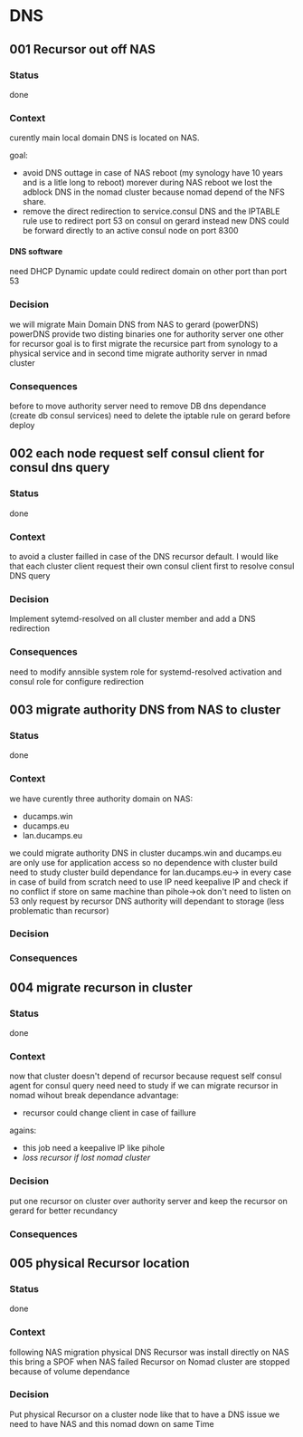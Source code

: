 # DNS

## 001 Recursor out off NAS

### Status

done

### Context

curently main local domain DNS is located on NAS.

goal:

- avoid DNS outtage in case of NAS reboot (my synology have 10 years and is a litle long to reboot) morever during NAS reboot we lost the adblock DNS in the nomad cluster because nomad depend of the NFS share.
- remove the direct redirection to service.consul DNS and the IPTABLE rule use to redirect port 53 on consul on gerard instead new DNS could be forward directly to an active consul node on port 8300

#### DNS software

need DHCP Dynamic update
could redirect domain on other port than port 53

### Decision

we will migrate Main Domain DNS from NAS to gerard (powerDNS)
powerDNS provide two disting binaries one for authority server one other for recursor
goal is to first migrate the recursice part from synology to a physical service
and in second time migrate authority server in nmad cluster

### Consequences

before to move authority server need to remove DB dns dependance (create db consul services)
need to delete the iptable rule on gerard before deploy

## 002 each node request self consul client for consul dns query

### Status

done

### Context

to avoid a cluster failled in case of the DNS recursor default.
I would like that each cluster client request their own consul client
first to resolve consul DNS query

### Decision

Implement sytemd-resolved on all cluster member and add a DNS redirection

### Consequences

need to modify annsible system role for systemd-resolved activation and consul role for configure redirection

## 003 migrate authority DNS from NAS to cluster

### Status

done

### Context

we have curently three authority domain on NAS:

- ducamps.win
- ducamps.eu
- lan.ducamps.eu

we could migrate authority DNS in cluster
ducamps.win and ducamps.eu are only use for application access so no dependence with cluster build
need to study cluster build dependance for lan.ducamps.eu-> in every case in case of build from scratch need to use IP
need keepalive IP and check if no conflict if store on same machine than pihole->ok don't need to listen on 53 only request by recursor
DNS authority will dependant to storage (less problematic than recursor)

### Decision

### Consequences

## 004 migrate recurson in cluster

### Status

done

### Context

now that cluster doesn't depend of recursor because request self consul agent for consul query need
need to study if we can migrate recursor in nomad wihout break dependance
advantage:

- recursor could change client in case of faillure

agains:

- this job need a keepalive IP like pihole
- _loss recursor if lost nomad cluster_

### Decision

put one recursor on cluster over authority server and keep the recursor on gerard for better recundancy

### Consequences

## 005 physical Recursor location

### Status

done

### Context

following NAS migration physical DNS Recursor was install directly on NAS this bring a SPOF when NAS failed Recursor on Nomad cluster are stopped because of volume dependance

### Decision

Put physical Recursor on a cluster node like that to have a DNS issue we need to have NAS and this nomad down on same Time
